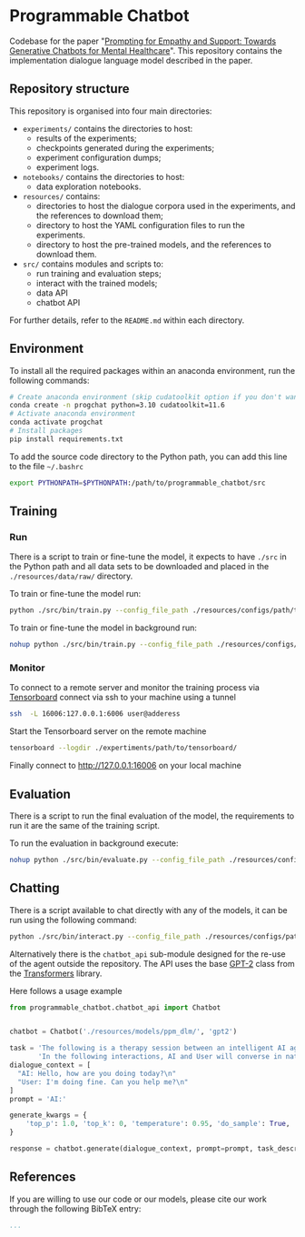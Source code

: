 # Programmable Chatbot

Codebase for the paper "[Prompting for Empathy and Support: Towards Generative Chatbots for Mental Healthcare]()". 
This repository contains the implementation dialogue language model described in the paper.

## Repository structure

This repository is organised into four main directories:

- `experiments/` contains the directories to host:  
    - results of the experiments;
    - checkpoints generated during the experiments;
    - experiment configuration dumps;
    - experiment logs.
- `notebooks/` contains the directories to host:  
    - data exploration notebooks.
- `resources/` contains:
    - directories to host the dialogue corpora used in the experiments, and the references to download them;
    - directory to host the YAML configuration files to run the experiments.
    - directory to host the pre-trained models, and the references to download them.
- `src/` contains modules and scripts to: 
    - run training and evaluation steps;
    - interact with the trained models;
    - data API
    - chatbot API

For further details, refer to the `README.md` within each directory.

## Environment

To install all the required packages within an anaconda environment, run the following commands:

```bash
# Create anaconda environment (skip cudatoolkit option if you don't want to use the GPU)
conda create -n progchat python=3.10 cudatoolkit=11.6
# Activate anaconda environment
conda activate progchat
# Install packages
pip install requirements.txt
```

To add the source code directory to the Python path, you can add this line to the file `~/.bashrc`

```bash
export PYTHONPATH=$PYTHONPATH:/path/to/programmable_chatbot/src
```

## Training

### Run

There is a script to train or fine-tune the model, it expects to have `./src` in the Python path and all data sets to be downloaded and placed in the `./resources/data/raw/` directory.

To train or fine-tune the model run:
```bash
python ./src/bin/train.py --config_file_path ./resources/configs/path/to/training/config.yaml
```

To train or fine-tune the model in background run:

```bash
nohup python ./src/bin/train.py --config_file_path ./resources/configs/path/to/training/config.yaml > experiment_"$(date '+%Y_%m_%d_%H_%M_%S')".out &
```

### Monitor

To connect to a remote server and monitor the training process via [Tensorboard](https://www.tensorflow.org/tensorboard) connect via ssh to your machine using a tunnel

```bash
ssh  -L 16006:127.0.0.1:6006 user@adderess
```

Start the Tensorboard server on the remote machine

```bash
tensorboard --logdir ./expertiments/path/to/tensorboard/
```

Finally connect to http://127.0.0.1:16006 on your local machine

## Evaluation

There is a script to run the final evaluation of the model, the requirements to run it are the same of the training script.

To run the evaluation in background execute:

```bash
nohup python ./src/bin/evaluate.py --config_file_path ./resources/configs/path/to/evaluation/config.yaml > experiment_"$(date '+%Y_%m_%d_%H_%M_%S')".out &
```

## Chatting

There is a script available to chat directly with any of the models, it can be run using the following command:

```bash
python ./src/bin/interact.py --config_file_path ./resources/configs/path/to/inference/config.yaml
```

Alternatively there is the `chatbot_api` sub-module designed for the re-use of the agent outside the repository.
The API uses the base [GPT-2](https://huggingface.co/docs/transformers/model_doc/gpt2) class from the [Transformers](https://huggingface.co/docs/transformers/index) library.

Here follows a usage example

```python
from programmable_chatbot.chatbot_api import Chatbot


chatbot = Chatbot('./resources/models/ppm_dlm/', 'gpt2')

task = 'The following is a therapy session between an intelligent AI agent, called AI, and a human, called User.\n\n' \
       'In the following interactions, AI and User will converse in natural language.'
dialogue_context = [
  "AI: Hello, how are you doing today?\n"
  "User: I'm doing fine. Can you help me?\n"
]
prompt = 'AI:'

generate_kwargs = {
    'top_p': 1.0, 'top_k': 0, 'temperature': 0.95, 'do_sample': True, 'max_new_tokens': 64
}

response = chatbot.generate(dialogue_context, prompt=prompt, task_description=task, **generate_kwargs)
```

## References

If you are willing to use our code or our models, please cite our work through the following BibTeX entry:

```bibtex
...
```